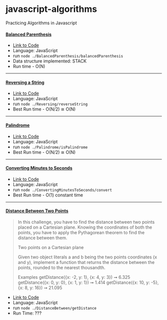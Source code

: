 # javascript-algorithms
Practicing Algorithms in Javascript

#### [Balanced Parenthesis](https://github.com/romiaujla/javascript-algorithms/blob/master/balancedParanthesis.js)
- [Link to Code](https://github.com/romiaujla/javascript-algorithms/blob/master/balancedParanthesis.js)
- Language: JavaScript
- run  `node ./BalancedParenthesis/balancedParenthesis`
- Data structure implemented: STACK
- Run time - O(N)

<hr />

#### [Reversing a String](https://github.com/romiaujla/javascript-algorithms/blob/master/Reversing/reverseString.js)
- [Link to Code](https://github.com/romiaujla/javascript-algorithms/blob/master/Reversing/reverseString.js)
- Language: JavaScript
- run  `node ./Reversing/reverseString`
- Best Run time - O(N/2) ≅ O(N)

<hr />

#### [Palindrome](https://github.com/romiaujla/javascript-algorithms/blob/master/Palindrome/isPalindrome.js)
- [Link to Code](https://github.com/romiaujla/javascript-algorithms/blob/master/Palindrome/isPalindrome.js)
- Language: JavaScript
- run `node ./Palindrome/isPalindrome`
- Best Run time - O(N/2) ≅ O(N)

<hr />

#### [Converting Minutes to Seconds](https://github.com/romiaujla/javascript-algorithms/blob/master/ConvertingMinutesToSeconds/convert.js)
- [Link to Code](https://github.com/romiaujla/javascript-algorithms/blob/master/ConvertingMinutesToSeconds/convert.js)
- Language: JavaScript
- run `node ./ConvertingMinutesToSeconds/convert`
- Best Run time - O(1) constant time

<hr />

#### [Distance Between Two Points](https://github.com/romiaujla/javascript-algorithms/blob/master/DistanceBetween/getDistance.js)

> In this challenge, you have to find the distance between two points placed on a Cartesian plane. Knowing the coordinates of both the points, you have to apply the Pythagorean theorem to find the distance between them.
>
> Two points on a Cartesian plane
>
> Given two object literals a and b being the two points coordinates (x and y), implement a function that returns the distance between the points, rounded to the nearest thousandth.
> 
> Examples
> getDistance({x: -2, y: 1}, {x: 4, y: 3}) ➞ 6.325
> getDistance({x: 0, y: 0}, {x: 1, y: 1}) ➞ 1.414
> getDistance({x: 10, y: -5}, {x: 8, y: 16}) ➞ 21.095

- [Link to Code](https://github.com/romiaujla/javascript-algorithms/blob/master/DistanceBetween/getDistance.js)
- Language: JavaScript
- run `node ./DistanceBetween/getDistance`
- Run Time: ???